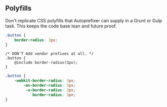 ## Polyfills

Don't replicate CSS polyfills that Autoprefixer can supply in a Grunt or Gulp task. This keeps the code base lean and future proof.

```css
.button {
    border-radius: 3px;
}
```
```less
/* DON'T Add vendor prefixes at all. */
.button {
    @include border-radius(3px);
}
```
```css
.button {
    -webkit-border-radius: 3px;
        -ms-border-radius: 3px;
         -o-border-radius: 3px;
            border-radius: 3px;
}
```
